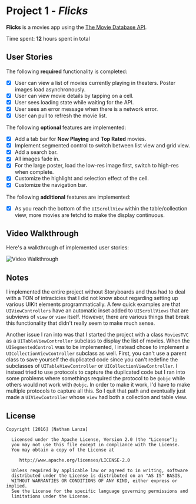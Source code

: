 # Project 1 - *Flicks*

**Flicks** is a movies app using the [The Movie Database API](http://docs.themoviedb.apiary.io/#).

Time spent: **12** hours spent in total

## User Stories

The following **required** functionality is completed:

- [x] User can view a list of movies currently playing in theaters. Poster images load asynchronously.
- [x] User can view movie details by tapping on a cell.
- [x] User sees loading state while waiting for the API.
- [x] User sees an error message when there is a network error.
- [x] User can pull to refresh the movie list.

The following **optional** features are implemented:

- [x] Add a tab bar for **Now Playing** and **Top Rated** movies.
- [x] Implement segmented control to switch between list view and grid view.
- [x] Add a search bar.
- [x] All images fade in.
- [x] For the large poster, load the low-res image first, switch to high-res when complete.
- [x] Customize the highlight and selection effect of the cell.
- [x] Customize the navigation bar.

The following **additional** features are implemented:

- [x] As you reach the bottom of the `UIScrollView` within the table/collection view, more movies are fetchd to make the display continuous.

## Video Walkthrough

Here's a walkthrough of implemented user stories:

<img src='http://i.imgur.com/s1dazH5.gifv' title='Video Walkthrough' width='' alt='Video Walkthrough' />

## Notes

I implemented the entire project without Storyboards and thus had to deal with a TON of intracicies that I did not know about regarding setting up various UIKit elements programmatically. A few quick examples are that `UIViewControllers` have an automatic inset added to `UIScrollViews` that are subviews of `view` or `view` itself. However, there are various things that break this functionality that didn't really seem to make much sense.

Another issue I ran into was that I started the project with a class `MoviesTVC` as a `UITableViewController` subclass to display the list of movies. When the `UISegmentedControl` was to be implemented, I instead chose to implement a `UICollectionViewController` subclass as well. First, you can't use a parent class to save yourself the duplicated code since you can't redefine the subclasses of `UITableViewController` or `UICollectionViewController`. I instead tried to use protocols to capture the duplicated code but I ran into some problems where somethings required the protocol to be `@objc` while others would not work with `@objc`. In order to make it work, I'd have to make multiple protocols to capture all this. So I quit that path and eventually just made a `UIViewController` whose `view` had both a collection and table view.

## License

    Copyright [2016] [Nathan Lanza]

      Licensed under the Apache License, Version 2.0 (the "License");
      you may not use this file except in compliance with the License.
      You may obtain a copy of the License at

         http://www.apache.org/licenses/LICENSE-2.0

      Unless required by applicable law or agreed to in writing, software
      distributed under the License is distributed on an "AS IS" BASIS,
      WITHOUT WARRANTIES OR CONDITIONS OF ANY KIND, either express or implied.
      See the License for the specific language governing permissions and
      limitations under the License.
